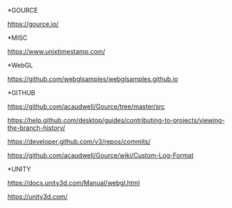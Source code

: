 
*GOURCE

https://gource.io/

*MISC

https://www.unixtimestamp.com/

*WebGL

https://github.com/webglsamples/webglsamples.github.io

*GITHUB

https://github.com/acaudwell/Gource/tree/master/src

https://help.github.com/desktop/guides/contributing-to-projects/viewing-the-branch-history/

https://developer.github.com/v3/repos/commits/

https://github.com/acaudwell/Gource/wiki/Custom-Log-Format

*UNITY

https://docs.unity3d.com/Manual/webgl.html

https://unity3d.com/


